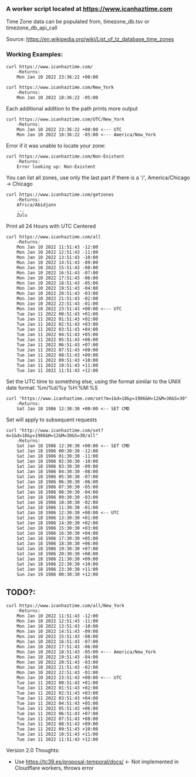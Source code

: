 
### A worker script located at https://www.icanhaztime.com

Time Zone data can be populated from, timezone_db.tsv or timezone_db_api_call

Source: https://en.wikipedia.org/wiki/List_of_tz_database_time_zones

### Working Examples: 

```
curl https://www.icanhaztime.com/
    -Returns:
    Mon Jan 10 2022 23:36:22 +00:00
```

```
curl https://www.icanhaztime.com/New_York
    -Returns:
    Mon Jan 10 2022 18:36:22 -05:00
```

Each additional addition to the path prints more output

```
curl https://www.icanhaztime.com/UTC/New_York
    -Returns:
    Mon Jan 10 2022 23:36:22 +00:00 <--- UTC
    Mon Jan 10 2022 18:36:22 -05:00 <--- America/New_York
```

Error if it was unable to locate your zone:  

```
curl https://www.icanhaztime.com/Non-Existent
    -Returns:
    Error looking up: Non-Existent
```

You can list all zones, use only the last part if there is a '/', America/Chicago -> Chicago

```
curl https://www.icanhaztime.com/getzones
    -Returns:
    Africa/Abidjann
    ...
    Zulu
```

Print all 24 Hours with UTC Centered 

```
curl https://www.icanhaztime.com/all
    -Returns:
    Mon Jan 10 2022 11:51:43 -12:00
    Mon Jan 10 2022 12:51:43 -11:00
    Mon Jan 10 2022 13:51:43 -10:00
    Mon Jan 10 2022 14:51:43 -09:00
    Mon Jan 10 2022 15:51:43 -08:00
    Mon Jan 10 2022 16:51:43 -07:00
    Mon Jan 10 2022 17:51:43 -06:00
    Mon Jan 10 2022 18:51:43 -05:00
    Mon Jan 10 2022 19:51:43 -04:00
    Mon Jan 10 2022 20:51:43 -03:00
    Mon Jan 10 2022 21:51:43 -02:00
    Mon Jan 10 2022 22:51:43 -01:00
    Mon Jan 10 2022 23:51:43 +00:00 <--- UTC
    Tue Jan 11 2022 00:51:43 +01:00
    Tue Jan 11 2022 01:51:43 +02:00
    Tue Jan 11 2022 02:51:43 +03:00
    Tue Jan 11 2022 03:51:43 +04:00
    Tue Jan 11 2022 04:51:43 +05:00
    Tue Jan 11 2022 05:51:43 +06:00
    Tue Jan 11 2022 06:51:43 +07:00
    Tue Jan 11 2022 07:51:43 +08:00
    Tue Jan 11 2022 08:51:43 +09:00
    Tue Jan 11 2022 09:51:43 +10:00
    Tue Jan 11 2022 10:51:43 +11:00
    Tue Jan 11 2022 11:51:43 +12:00
```

Set the UTC time to something else, using the format similar to the UNIX date format: %m/%d/%y  %H:%M:%S

```
curl "https://www.icanhaztime.com/set?m=1&d=18&y=1986&H=12&M=30&S=30"
    -Returns: 
    Sat Jan 18 1986 12:30:30 +00:00 <-- SET CMD 
```

Set will apply to subsequent requests 

```
curl "http://www.icanhaztime.com/set?m=1&d=18&y=1986&H=12&M=30&S=30/all"
    -Returns: 
    Sat Jan 18 1986 12:30:30 +00:00 <-- SET CMD
    Sat Jan 18 1986 00:30:30 -12:00
    Sat Jan 18 1986 01:30:30 -11:00
    Sat Jan 18 1986 02:30:30 -10:00
    Sat Jan 18 1986 03:30:30 -09:00
    Sat Jan 18 1986 04:30:30 -08:00
    Sat Jan 18 1986 05:30:30 -07:00
    Sat Jan 18 1986 06:30:30 -06:00
    Sat Jan 18 1986 07:30:30 -05:00
    Sat Jan 18 1986 08:30:30 -04:00
    Sat Jan 18 1986 09:30:30 -03:00
    Sat Jan 18 1986 10:30:30 -02:00
    Sat Jan 18 1986 11:30:30 -01:00
    Sat Jan 18 1986 12:30:30 +00:00 <-- UTC
    Sat Jan 18 1986 13:30:30 +01:00
    Sat Jan 18 1986 14:30:30 +02:00
    Sat Jan 18 1986 15:30:30 +03:00
    Sat Jan 18 1986 16:30:30 +04:00
    Sat Jan 18 1986 17:30:30 +05:00
    Sat Jan 18 1986 18:30:30 +06:00
    Sat Jan 18 1986 19:30:30 +07:00
    Sat Jan 18 1986 20:30:30 +08:00
    Sat Jan 18 1986 21:30:30 +09:00
    Sat Jan 18 1986 22:30:30 +10:00
    Sat Jan 18 1986 23:30:30 +11:00
    Sun Jan 19 1986 00:30:30 +12:00
```

## TODO?: 

```
curl https://www.icanhaztime.com/all/New_York
    -Returns:
    Mon Jan 10 2022 11:51:43 -12:00
    Mon Jan 10 2022 12:51:43 -11:00
    Mon Jan 10 2022 13:51:43 -10:00
    Mon Jan 10 2022 14:51:43 -09:00
    Mon Jan 10 2022 15:51:43 -08:00
    Mon Jan 10 2022 16:51:43 -07:00
    Mon Jan 10 2022 17:51:43 -06:00
    Mon Jan 10 2022 18:51:43 -05:00 <--- America/New_York
    Mon Jan 10 2022 19:51:43 -04:00
    Mon Jan 10 2022 20:51:43 -03:00
    Mon Jan 10 2022 21:51:43 -02:00
    Mon Jan 10 2022 22:51:43 -01:00
    Mon Jan 10 2022 23:51:43 +00:00 <--- UTC
    Tue Jan 11 2022 00:51:43 +01:00
    Tue Jan 11 2022 01:51:43 +02:00
    Tue Jan 11 2022 02:51:43 +03:00
    Tue Jan 11 2022 03:51:43 +04:00
    Tue Jan 11 2022 04:51:43 +05:00
    Tue Jan 11 2022 05:51:43 +06:00
    Tue Jan 11 2022 06:51:43 +07:00
    Tue Jan 11 2022 07:51:43 +08:00
    Tue Jan 11 2022 08:51:43 +09:00
    Tue Jan 11 2022 09:51:43 +10:00
    Tue Jan 11 2022 10:51:43 +11:00
    Tue Jan 11 2022 11:51:43 +12:00
```
 
Version 2.0 Thoughts:
- Use https://tc39.es/proposal-temporal/docs/  <- Not implemented in Cloudflare workers, throws error 
